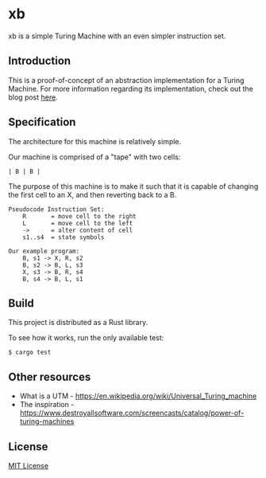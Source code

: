 # xb

xb is a simple Turing Machine with an even simpler instruction set.

## Introduction

This is a proof-of-concept of an abstraction implementation for a Turing Machine. For more information regarding its implementation, check out the blog post [here](https://codemuch.tech/2018/12/30/design-turing-machine.html).

## Specification

The architecture for this machine is relatively simple.

Our machine is comprised of a "tape" with two cells:

    | B | B |

The purpose of this machine is to make it such that it is capable of changing the first cell to an X, and then reverting back to a B.

    Pseudocode Instruction Set:
        R       = move cell to the right
        L       = move cell to the left
        ->      = alter content of cell
        s1..s4  = state symbols

    Our example program:
        B, s1 -> X, R, s2
        B, s2 -> B, L, s3
        X, s3 -> B, R, s4
        B, s4 -> B, L, s1

## Build

This project is distributed as a Rust library.

To see how it works, run the only available test:

```
$ cargo test
```

## Other resources

* What is a UTM - https://en.wikipedia.org/wiki/Universal_Turing_machine
* The inspiration - https://www.destroyallsoftware.com/screencasts/catalog/power-of-turing-machines

## License

[MIT License](https://codemuch.tech/license.txt)
